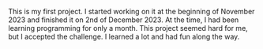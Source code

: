 This is my first project. I started working on it at the beginning of November 2023 and finished it on 2nd of December 2023.
At the time, I had been learning programming for only a month. This project seemed hard for me, but I accepted the challenge.
I learned a lot and had fun along the way.

